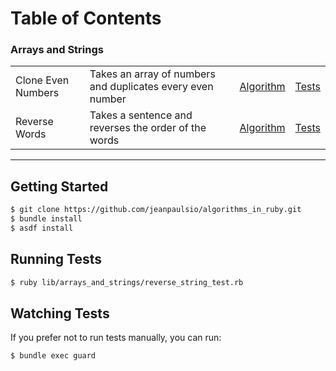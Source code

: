 # Table of Contents

### Arrays and Strings

<table>
  <tbody>
    <tr>
      <td>Clone Even Numbers</td>
      <td>Takes an array of numbers and duplicates every even number</td>
      <td><a href="./lib/arrays_and_strings/clone_even_numbers.rb">Algorithm</a></td>
      <td><a href="./lib/arrays_and_strings/clone_even_numbers_test.rb">Tests</a></td>
    </tr>
    <tr>
      <td>Reverse Words</td>
      <td>Takes a sentence and reverses the order of the words</td>
      <td><a href="./lib/arrays_and_strings/reverse_words.rb">Algorithm</a></td>
      <td><a href="./lib/arrays_and_strings/reverse_words_test.rb">Tests</a></td>
    </tr>
  </tbody>
</table>

---

## Getting Started

```bash
$ git clone https://github.com/jeanpaulsio/algorithms_in_ruby.git
$ bundle install
$ asdf install
```

## Running Tests

```bash
$ ruby lib/arrays_and_strings/reverse_string_test.rb
```

## Watching Tests

If you prefer not to run tests manually, you can run:

```
$ bundle exec guard
```
